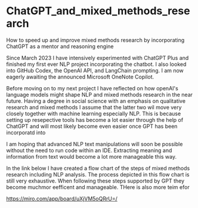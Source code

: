# ChatGPT_and_mixed_methods_research

How to speed up and improve mixed methods research by incorporating ChatGPT as a mentor and reasoning engine

Since March 2023 I have intensively experimented with ChatGPT Plus and finished my first ever NLP project incorporating the chatbot. I also looked into GitHub Codex, the OpenAI API, and LangChain prompting. I am now eagerly awaiting the announced Microsoft OneNote Copilot.  

Before moving on to my next project I have reflected on how openAI's language models might shape NLP and mixed methods research in the near future. Having a degree in social science with an emphasis on qualitative research and mixed methods I assume that the latter two wil move very closely together with machine learning especially NLP. This is because setting up resepective tools has become a lot easier through the help of ChatGPT and will most likely become even easier once GPT has been incorporatd into 

I am hoping that advanced NLP text manipulations will soon be possible without the need to run code within an IDE. Extracting meaning and information from text would become a lot more manageable this way.  

In the link below I have created a flow chart of the steps of mixed methods research including NLP analysis. The process depicted in this flow chart is still very exhaustive. When following these steps supported by GPT they become muchmor eefficent and manageable. THere is also more teim efor

https://miro.com/app/board/uXjVM5oQRrU=/
